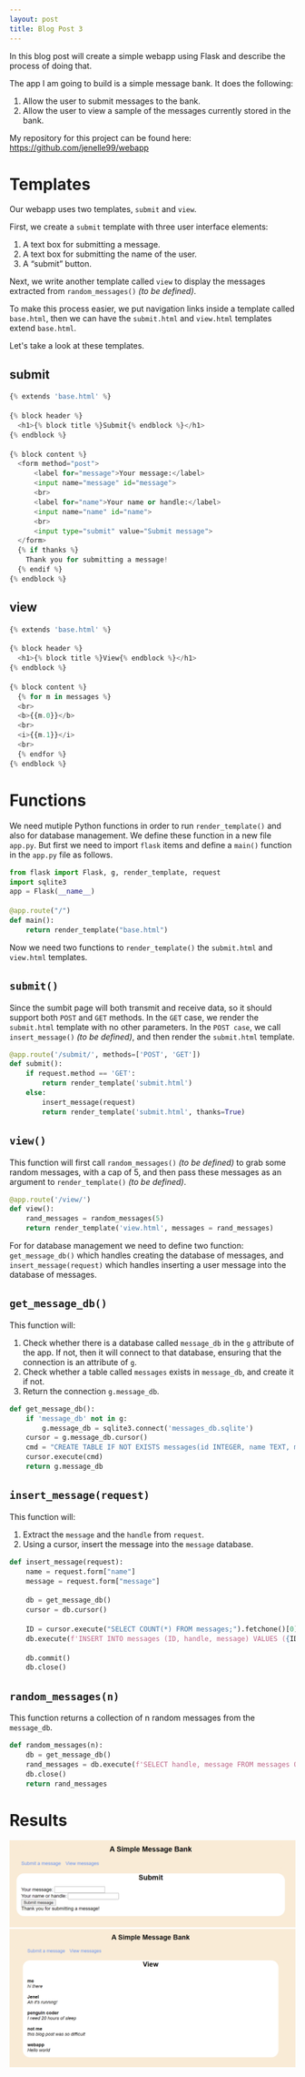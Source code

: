 ```yaml
---
layout: post
title: Blog Post 3
---
```


In this blog post will create a simple webapp using Flask and describe the process of doing that.

The app I am going to build is a simple message bank. It does the following:
1. Allow the user to submit messages to the bank.
2. Allow the user to view a sample of the messages currently stored in the bank.

My repository for this project can be found here: https://github.com/jenelle99/webapp

# Templates

Our webapp uses two templates, `submit` and `view`.

First, we create a `submit` template with three user interface elements:

1. A text box for submitting a message.
2. A text box for submitting the name of the user.
3. A “submit” button.

Next, we write another template called `view` to display the messages extracted from `random_messages()` *(to be defined)*.

To make this process easier, we put navigation links inside a template called `base.html`, then we can have the `submit.html` and `view.html` templates extend `base.html`.

Let's take a look at these templates.

## submit

```python
{% extends 'base.html' %}

{% block header %}
  <h1>{% block title %}Submit{% endblock %}</h1>
{% endblock %}

{% block content %}
  <form method="post">
      <label for="message">Your message:</label>
      <input name="message" id="message">
      <br>
      <label for="name">Your name or handle:</label>
      <input name="name" id="name">
      <br>
      <input type="submit" value="Submit message">
  </form>
  {% if thanks %}
    Thank you for submitting a message!
  {% endif %}
{% endblock %}
```
## view

```python
{% extends 'base.html' %}

{% block header %}
  <h1>{% block title %}View{% endblock %}</h1>
{% endblock %}

{% block content %}
  {% for m in messages %}
  <br>
  <b>{{m.0}}</b>
  <br>
  <i>{{m.1}}</i>
  <br>
  {% endfor %}
{% endblock %}
```

# Functions

We need mutiple Python functions in order to run `render_template()` and also for database management. We define these function in a new file `app.py`. But first we need to import `flask` items and define a `main()` function in the `app.py` file as follows.

```python
from flask import Flask, g, render_template, request
import sqlite3
app = Flask(__name__)

@app.route("/")
def main():
    return render_template("base.html")
```

Now we need two functions to `render_template()` the `submit.html` and `view.html` templates.

## `submit()`

Since the sumbit page will both transmit and receive data, so it should support both `POST` and `GET` methods. In the `GET` case, we render the `submit.html` template with no other parameters. In the `POST case`, we call `insert_message()` *(to be defined)*, and then render the `submit.html` template.

```python
@app.route('/submit/', methods=['POST', 'GET'])
def submit():
    if request.method == 'GET':
        return render_template('submit.html')
    else:
        insert_message(request)
        return render_template('submit.html', thanks=True)
```

## `view()`

This function will first call `random_messages()` *(to be defined)* to grab some random messages, with a cap of 5, and then pass these messages as an argument to `render_template()` *(to be defined)*.

```python
@app.route('/view/')
def view():
    rand_messages = random_messages(5)
    return render_template('view.html', messages = rand_messages)
```

For for database management we need to define two function: `get_message_db()` which handles creating the database of messages, and `insert_message(request)` which handles inserting a user message into the database of messages. 

## `get_message_db()`

This function will:
1. Check whether there is a database called `message_db` in the `g` attribute of the app. If not, then it will connect to that database, ensuring that the connection is an attribute of `g`.
2. Check whether a table called `messages` exists in `message_db`, and create it if not.
3. Return the connection `g.message_db`.

```python
def get_message_db():
    if 'message_db' not in g:
        g.message_db = sqlite3.connect('messages_db.sqlite')
    cursor = g.message_db.cursor()
    cmd = "CREATE TABLE IF NOT EXISTS messages(id INTEGER, name TEXT, message TEXT);"
    cursor.execute(cmd)
    return g.message_db
```

## `insert_message(request)`

This function will:
1. Extract the `message` and the `handle` from `request`.
2. Using a cursor, insert the message into the `message` database.

```python
def insert_message(request):
    name = request.form["name"]
    message = request.form["message"]

    db = get_message_db()
    cursor = db.cursor()

    ID = cursor.execute("SELECT COUNT(*) FROM messages;").fetchone()[0] + 1
    db.execute(f'INSERT INTO messages (ID, handle, message) VALUES ({ID}, "{name}", "{message}")')
    
    db.commit()
    db.close()
```

## `random_messages(n)`

This function returns a collection of n random messages from the `message_db`.

```python
def random_messages(n):
    db = get_message_db()
    rand_messages = db.execute(f'SELECT handle, message FROM messages ORDER BY RANDOM() LIMIT {n}').fetchall()
    db.close()
    return rand_messages
```

# Results

![submit_page.png](/images/submit_page.png)
![view_page.png](/images/view_page.png)
